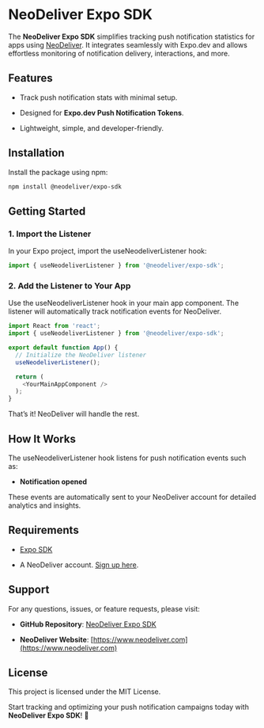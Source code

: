 NeoDeliver Expo SDK
===================

The **NeoDeliver Expo SDK** simplifies tracking push notification statistics for apps using [NeoDeliver](https://www.neodeliver.com). It integrates seamlessly with Expo.dev and allows effortless monitoring of notification delivery, interactions, and more.

**Features**
------------

*   Track push notification stats with minimal setup.
    
*   Designed for **Expo.dev Push Notification Tokens**.
    
*   Lightweight, simple, and developer-friendly.
    

**Installation**
----------------

Install the package using npm:

```bash
npm install @neodeliver/expo-sdk
```

**Getting Started**
-------------------

### **1\. Import the Listener**

In your Expo project, import the useNeodeliverListener hook:

```javascript
import { useNeodeliverListener } from '@neodeliver/expo-sdk';
```

### **2\. Add the Listener to Your App**

Use the useNeodeliverListener hook in your main app component. The listener will automatically track notification events for NeoDeliver.

```javascript
import React from 'react';
import { useNeodeliverListener } from '@neodeliver/expo-sdk';

export default function App() {
  // Initialize the NeoDeliver listener
  useNeodeliverListener();

  return (
    <YourMainAppComponent />
  );
}
```

That’s it! NeoDeliver will handle the rest.

**How It Works**
----------------

The useNeodeliverListener hook listens for push notification events such as:


*   **Notification opened**
    

These events are automatically sent to your NeoDeliver account for detailed analytics and insights.

**Requirements**
----------------

*   [Expo SDK](https://expo.dev)
    
*   A NeoDeliver account. [Sign up here](https://www.neodeliver.com).
    

**Support**
-----------

For any questions, issues, or feature requests, please visit:

*   **GitHub Repository**: [NeoDeliver Expo SDK](https://github.com/neodeliver/neodeliver-expo-sdk)
    
*   **NeoDeliver Website**: [https://www.neodeliver.com](https://www.neodeliver.com)
    

**License**
-----------

This project is licensed under the MIT License.

Start tracking and optimizing your push notification campaigns today with **NeoDeliver Expo SDK**! 🚀